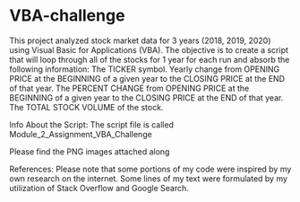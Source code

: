 # VBA-challenge

This project analyzed stock market data for 3 years (2018, 2019, 2020) using Visual Basic for Applications (VBA). 
The objective is to create a script that will loop through all of the stocks for 1 year for each run and absorb the following information:
  The TICKER symbol.
  Yearly change from OPENING PRICE at the BEGINNING of a given year to the CLOSING PRICE at the END of that year.
  The PERCENT CHANGE from OPENING PRICE at the BEGINNING of a given year to the CLOSING PRICE at the END of that year.
  The TOTAL STOCK VOLUME of the stock.


Info About the Script:
The script file is called Module_2_Assignment_VBA_Challenge

Please find the PNG images attached along 

References:
Please note that some portions of my code were inspired by my own research on the internet. Some lines of my text were formulated by my utilization of Stack Overflow and Google Search.
